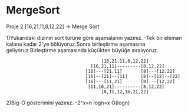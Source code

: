 # MergeSort
Proje 2
[16,21,11,8,12,22] -> Merge Sort

1)Yukarıdaki dizinin sort türüne göre aşamalarını yazınız.
-Tek bir eleman kalana kadar 2'ye bölüyoruz.Sonra birleştirme aşamasına geliyoruz.Birleştirme aşamasında küçükten büyüğe sıralıyoruz.

                                        [16,21,11,8,12,22]
                                    [16,21,11]---------[8,12,22]  
                                  [16]---[21,11]       [8]---[12,22]
                                  [16]--[21]--[11]     [8]--[12]--[22] 
                                  [16]---[11,21]       [8]---[12,22]
                                   [11,16,21]----------[8,12,22]
                                        [8,11,12,16,21,22]

2)Big-O gösterimini yazınız.
-2^x=n
logn=x
O(logn)
                                         
